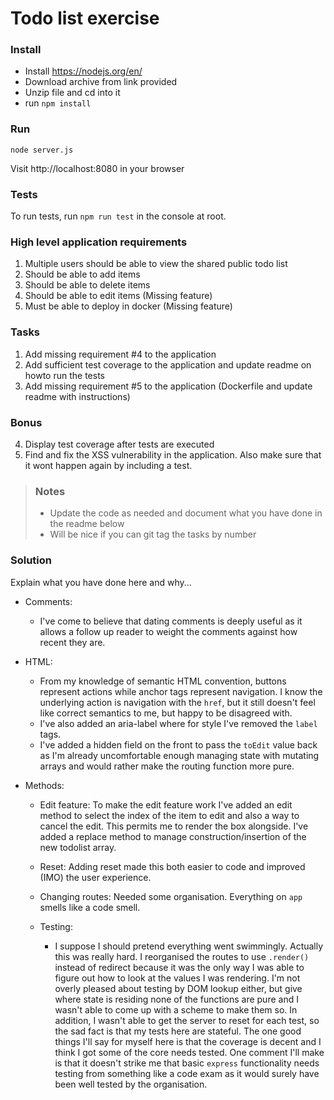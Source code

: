 # Todo list exercise

### Install

- Install https://nodejs.org/en/
- Download archive from link provided
- Unzip file and cd into it
- run `npm install`

### Run

`node server.js`

Visit http://localhost:8080 in your browser

### Tests

To run tests, run `npm run test` in the console at root.

### High level application requirements

1. Multiple users should be able to view the shared public todo list
2. Should be able to add items
3. Should be able to delete items
4. Should be able to edit items (Missing feature)
5. Must be able to deploy in docker (Missing feature)

### Tasks

1. Add missing requirement #4 to the application
2. Add sufficient test coverage to the application and update readme on howto run the tests
3. Add missing requirement #5 to the application (Dockerfile and update readme with instructions)

### Bonus

4. Display test coverage after tests are executed
5. Find and fix the XSS vulnerability in the application. Also make sure that it wont happen again by including a test.

> ### Notes
>
> - Update the code as needed and document what you have done in the readme below
> - Will be nice if you can git tag the tasks by number

### Solution

Explain what you have done here and why...

- Comments:

  - I've come to believe that dating comments is deeply useful as it allows a follow up reader to weight the comments against how recent they are.

- HTML:

  - From my knowledge of semantic HTML convention, buttons represent actions while anchor tags represent navigation.
    I know the underlying action is navigation with the `href`, but it still doesn't feel like correct semantics to me, but happy to be disagreed with.
  - I've also added an aria-label where for style I've removed the `label` tags.
  - I've added a hidden field on the front to pass the `toEdit` value back as I'm already uncomfortable
    enough managing state with mutating arrays and would rather make the routing function more pure.

- Methods:

  - Edit feature:
    To make the edit feature work I've added an edit method to select the index of the item to edit and also a way to cancel the edit. This permits me to render the box alongside. I've added a replace method to manage construction/insertion of the new todolist array.
  - Reset:
    Adding reset made this both easier to code and improved (IMO) the user experience.
  - Changing routes:
    Needed some organisation. Everything on `app` smells like a code smell.

  - Testing:
    - I suppose I should pretend everything went swimmingly. Actually this was really hard. I reorganised the routes to use `.render()` instead of redirect because it was the only way I was able to figure out how to look at the values I was rendering. I'm not overly pleased about testing by DOM lookup either, but give where state is residing none of the functions are pure and I wasn't able to come up with a scheme to make them so. In addition, I wasn't able to get the server to reset for each test, so the sad fact is that my tests here are stateful. The one good things I'll say for myself here is that the coverage is decent and I think I got some of the core needs tested. One comment I'll make is that it doesn't strike me that basic `express` functionality needs testing from something like a code exam as it would surely have been well tested by the organisation.
